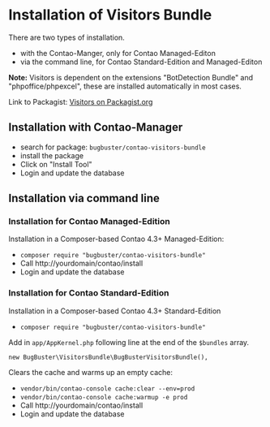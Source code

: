 # Installation of Visitors Bundle

There are two types of installation.
* with the Contao-Manger, only for Contao Managed-Editon
* via the command line, for Contao Standard-Edition and Managed-Editon

**Note:** Visitors is dependent on the extensions "BotDetection Bundle" and
"phpoffice/phpexcel", these are installed automatically in most cases.

Link to Packagist: [Visitors on Packagist.org][1]


## Installation with Contao-Manager

* search for package: `bugbuster/contao-visitors-bundle`
* install the package
* Click on "Install Tool"
* Login and update the database


## Installation via command line

### Installation for Contao Managed-Edition

Installation in a Composer-based Contao 4.3+ Managed-Edition:

* `composer require "bugbuster/contao-visitors-bundle"`
* Call http://yourdomain/contao/install
* Login and update the database


### Installation for Contao Standard-Edition

Installation in a Composer-based Contao 4.3+ Standard-Edition

* `composer require "bugbuster/contao-visitors-bundle"`

Add in `app/AppKernel.php` following line at the end of the `$bundles` array.

`new BugBuster\VisitorsBundle\BugBusterVisitorsBundle(),`

Clears the cache and warms up an empty cache:

* `vendor/bin/contao-console cache:clear --env=prod`
* `vendor/bin/contao-console cache:warmup -e prod`
* Call http://yourdomain/contao/install
* Login and update the database



[1]: https://packagist.org/packages/bugbuster/contao-visitors-bundle
